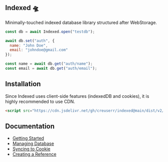 ## Indexed :flying_saucer:

Minimally-touched indexed database library structured after WebStorage.

```javascript
const db = await Indexed.open("testdb");

await db.set("auth", {
  name: "John Doe",
  email: "johndoe@gmail.com"
});

const name = await db.get("auth/name");
const email = await db.get("auth/email");
```

## Installation

Since Indexed uses client-side features (indexedDB and cookies), it is highly recommended to use CDN.

```html
<script src="https://cdn.jsdelivr.net/gh/creuserr/indexed@main/dist/v2/indexed.min.js"></script>
```

## Documentation

- [Getting Started](docs/README.md)
- [Managing Database](docs/DATABASE.md)
- [Syncing to Cookie](docs/COOKIE.md)
- [Creating a Reference](docs/REFERENCE.md)
